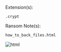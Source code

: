 Extension(s): 
```
.crypt
```
Ransom Note(s): 
```
how_to_back_files.html
```
![html](https://github.com/user-attachments/assets/d9be89c6-b0ff-4b03-a436-5e07c236d8c2)
